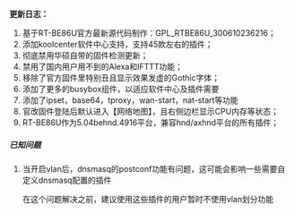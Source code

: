 **更新日志：**

1. 基于RT-BE86U官方最新源代码制作：GPL_RTBE86U_300610236216；
2. 添加koolcenter软件中心支持，支持45款左右的插件；
3. 彻底禁用华硕自带的固件检测更新；
4. 禁用了国内用户用不到的Alexa和IFTTT功能；
5. 移除了官方固件里特别丑且显示效果发虚的Gothic字体；
6. 添加了更多的busybox组件，以适应软件中心及插件需要
7. 添加了ipset，base64，tproxy，wan-start，nat-start等功能
8. 官改固件登陆后默认进入【网络地图】，且右侧边栏显示CPU内存等状态；
9. RT-BE86U作为5.04behnd.4916平台，兼容hnd/axhnd平台的所有插件；

##### 已知问题

1. 当开启vlan后，dnsmasq的postconf功能有问题，这可能会影响一些需要自定义dnsmasq配置的插件

	在这个问题解决之前，建议使用这些插件的用户暂时不使用vlan划分功能